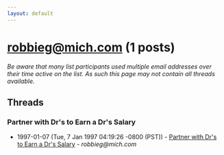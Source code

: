 ```yaml
---
layout: default
---
```


# robbieg@mich.com (1 posts)

_Be aware that many list participants used multiple email addresses over their time active on the list. As such this page may not contain all threads available._

## Threads

### Partner with Dr's to Earn a Dr's Salary
+ 1997-01-07 (Tue, 7 Jan 1997 04:19:26 -0800 (PST)) - [Partner with Dr's to Earn a Dr's Salary](/archive/1997/01/e2e099dadedb1af3839a657826f5a9b0bd35e8c9c20166ca3118f58e5c22391f) - _robbieg@mich.com_

